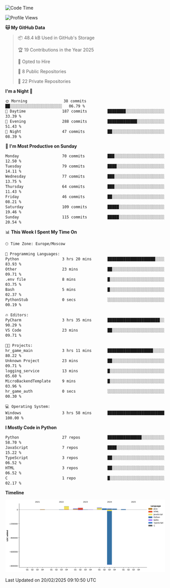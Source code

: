 <!--START_SECTION:waka-->
![Code Time](http://img.shields.io/badge/Code%20Time-606%20hrs%203%20mins-blue)

![Profile Views](http://img.shields.io/badge/Profile%20Views-0-blue)

**🐱 My GitHub Data** 

> 📦 48.4 kB Used in GitHub's Storage 
 > 
> 🏆 19 Contributions in the Year 2025
 > 
> 💼 Opted to Hire
 > 
> 📜 8 Public Repositories 
 > 
> 🔑 22 Private Repositories 
 > 
**I'm a Night 🦉** 

```text
🌞 Morning                38 commits          ██░░░░░░░░░░░░░░░░░░░░░░░   06.79 % 
🌆 Daytime                187 commits         ████████░░░░░░░░░░░░░░░░░   33.39 % 
🌃 Evening                288 commits         █████████████░░░░░░░░░░░░   51.43 % 
🌙 Night                  47 commits          ██░░░░░░░░░░░░░░░░░░░░░░░   08.39 % 
```
📅 **I'm Most Productive on Sunday** 

```text
Monday                   70 commits          ███░░░░░░░░░░░░░░░░░░░░░░   12.50 % 
Tuesday                  79 commits          ████░░░░░░░░░░░░░░░░░░░░░   14.11 % 
Wednesday                77 commits          ███░░░░░░░░░░░░░░░░░░░░░░   13.75 % 
Thursday                 64 commits          ███░░░░░░░░░░░░░░░░░░░░░░   11.43 % 
Friday                   46 commits          ██░░░░░░░░░░░░░░░░░░░░░░░   08.21 % 
Saturday                 109 commits         █████░░░░░░░░░░░░░░░░░░░░   19.46 % 
Sunday                   115 commits         █████░░░░░░░░░░░░░░░░░░░░   20.54 % 
```


📊 **This Week I Spent My Time On** 

```text
🕑︎ Time Zone: Europe/Moscow

💬 Programming Languages: 
Python                   3 hrs 20 mins       █████████████████████░░░░   83.93 % 
Other                    23 mins             ██░░░░░░░░░░░░░░░░░░░░░░░   09.71 % 
.env file                8 mins              █░░░░░░░░░░░░░░░░░░░░░░░░   03.75 % 
Bash                     5 mins              █░░░░░░░░░░░░░░░░░░░░░░░░   02.37 % 
PythonStub               0 secs              ░░░░░░░░░░░░░░░░░░░░░░░░░   00.19 % 

🔥 Editors: 
PyCharm                  3 hrs 35 mins       ███████████████████████░░   90.29 % 
VS Code                  23 mins             ██░░░░░░░░░░░░░░░░░░░░░░░   09.71 % 

🐱‍💻 Projects: 
hr_game_main             3 hrs 11 mins       ████████████████████░░░░░   80.22 % 
Unknown Project          23 mins             ██░░░░░░░░░░░░░░░░░░░░░░░   09.71 % 
logging_service          13 mins             █░░░░░░░░░░░░░░░░░░░░░░░░   05.60 % 
MicroBackendTemplate     9 mins              █░░░░░░░░░░░░░░░░░░░░░░░░   03.96 % 
hr_game_auth             0 secs              ░░░░░░░░░░░░░░░░░░░░░░░░░   00.30 % 

💻 Operating System: 
Windows                  3 hrs 58 mins       █████████████████████████   100.00 % 
```

**I Mostly Code in Python** 

```text
Python                   27 repos            ███████████████░░░░░░░░░░   58.70 % 
JavaScript               7 repos             ████░░░░░░░░░░░░░░░░░░░░░   15.22 % 
TypeScript               3 repos             ██░░░░░░░░░░░░░░░░░░░░░░░   06.52 % 
HTML                     3 repos             ██░░░░░░░░░░░░░░░░░░░░░░░   06.52 % 
C                        1 repo              █░░░░░░░░░░░░░░░░░░░░░░░░   02.17 % 
```



**Timeline**

![Lines of Code chart](https://raw.githubusercontent.com/adlemx/adlemx/main/assets/bar_graph.png)


 Last Updated on 20/02/2025 09:10:50 UTC
<!--END_SECTION:waka-->
